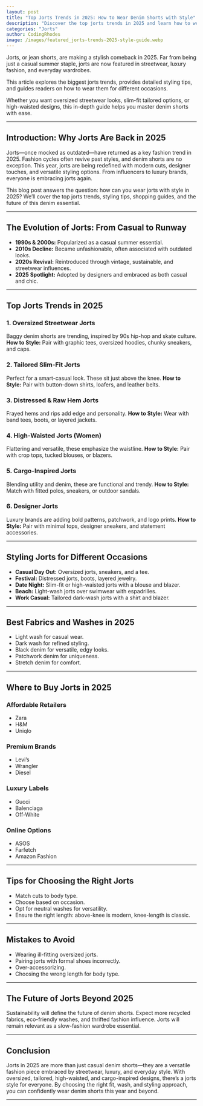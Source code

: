 ```yaml
---
layout: post
title: "Top Jorts Trends in 2025: How to Wear Denim Shorts with Style"
description: "Discover the top jorts trends in 2025 and learn how to wear denim shorts with style. From streetwear to chic looks, explore outfit ideas, styling tips, and buying guides for jorts this year."
categories: "Jorts"
author: CodingRhodes
image: /images/featured_jorts-trends-2025-style-guide.webp
---
```


Jorts, or jean shorts, are making a stylish comeback in 2025. Far from being just a casual summer staple, jorts are now featured in streetwear, luxury fashion, and everyday wardrobes. 

This article explores the biggest jorts trends, provides detailed styling tips, and guides readers on how to wear them for different occasions. 

<ins class="adsbygoogle"
     style="display:block"
     data-ad-client="ca-pub-2784742237479601"
     data-ad-slot="3760872290"
     data-ad-format="auto"
     data-full-width-responsive="true"></ins>
<script>
     (adsbygoogle = window.adsbygoogle || []).push({});
</script>

Whether you want oversized streetwear looks, slim-fit tailored options, or high-waisted designs, this in-depth guide helps you master denim shorts with ease.

---

## Introduction: Why Jorts Are Back in 2025

Jorts—once mocked as outdated—have returned as a key fashion trend in 2025. Fashion cycles often revive past styles, and denim shorts are no exception. This year, jorts are being redefined with modern cuts, designer touches, and versatile styling options. From influencers to luxury brands, everyone is embracing jorts again.

This blog post answers the question: how can you wear jorts with style in 2025? We’ll cover the top jorts trends, styling tips, shopping guides, and the future of this denim essential.

---

## The Evolution of Jorts: From Casual to Runway

* **1990s & 2000s:** Popularized as a casual summer essential.
* **2010s Decline:** Became unfashionable, often associated with outdated looks.
* **2020s Revival:** Reintroduced through vintage, sustainable, and streetwear influences.
* **2025 Spotlight:** Adopted by designers and embraced as both casual and chic.

---

## Top Jorts Trends in 2025

<ins class="adsbygoogle"
     style="display:block"
     data-ad-client="ca-pub-2784742237479601"
     data-ad-slot="3760872290"
     data-ad-format="auto"
     data-full-width-responsive="true"></ins>
<script>
     (adsbygoogle = window.adsbygoogle || []).push({});
</script>

### 1. Oversized Streetwear Jorts

Baggy denim shorts are trending, inspired by 90s hip-hop and skate culture.
**How to Style:** Pair with graphic tees, oversized hoodies, chunky sneakers, and caps.

### 2. Tailored Slim-Fit Jorts

Perfect for a smart-casual look. These sit just above the knee.
**How to Style:** Pair with button-down shirts, loafers, and leather belts.

### 3. Distressed & Raw Hem Jorts

Frayed hems and rips add edge and personality.
**How to Style:** Wear with band tees, boots, or layered jackets.

### 4. High-Waisted Jorts (Women)

Flattering and versatile, these emphasize the waistline.
**How to Style:** Pair with crop tops, tucked blouses, or blazers.

### 5. Cargo-Inspired Jorts

Blending utility and denim, these are functional and trendy.
**How to Style:** Match with fitted polos, sneakers, or outdoor sandals.

### 6. Designer Jorts

Luxury brands are adding bold patterns, patchwork, and logo prints.
**How to Style:** Pair with minimal tops, designer sneakers, and statement accessories.

<ins class="adsbygoogle"
     style="display:block"
     data-ad-client="ca-pub-2784742237479601"
     data-ad-slot="3760872290"
     data-ad-format="auto"
     data-full-width-responsive="true"></ins>
<script>
     (adsbygoogle = window.adsbygoogle || []).push({});
</script>

---

## Styling Jorts for Different Occasions

* **Casual Day Out:** Oversized jorts, sneakers, and a tee.
* **Festival:** Distressed jorts, boots, layered jewelry.
* **Date Night:** Slim-fit or high-waisted jorts with a blouse and blazer.
* **Beach:** Light-wash jorts over swimwear with espadrilles.
* **Work Casual:** Tailored dark-wash jorts with a shirt and blazer.

---

## Best Fabrics and Washes in 2025

* Light wash for casual wear.
* Dark wash for refined styling.
* Black denim for versatile, edgy looks.
* Patchwork denim for uniqueness.
* Stretch denim for comfort.

---

## Where to Buy Jorts in 2025

<ins class="adsbygoogle"
     style="display:block"
     data-ad-client="ca-pub-2784742237479601"
     data-ad-slot="3760872290"
     data-ad-format="auto"
     data-full-width-responsive="true"></ins>
<script>
     (adsbygoogle = window.adsbygoogle || []).push({});
</script>

### Affordable Retailers

* Zara
* H&M
* Uniqlo

### Premium Brands

* Levi’s
* Wrangler
* Diesel

### Luxury Labels

* Gucci
* Balenciaga
* Off-White

### Online Options

* ASOS
* Farfetch
* Amazon Fashion

---

## Tips for Choosing the Right Jorts

* Match cuts to body type.
* Choose based on occasion.
* Opt for neutral washes for versatility.
* Ensure the right length: above-knee is modern, knee-length is classic.

---

## Mistakes to Avoid

* Wearing ill-fitting oversized jorts.
* Pairing jorts with formal shoes incorrectly.
* Over-accessorizing.
* Choosing the wrong length for body type.

---

## The Future of Jorts Beyond 2025

<ins class="adsbygoogle"
     style="display:block"
     data-ad-client="ca-pub-2784742237479601"
     data-ad-slot="3760872290"
     data-ad-format="auto"
     data-full-width-responsive="true"></ins>
<script>
     (adsbygoogle = window.adsbygoogle || []).push({});
</script>

Sustainability will define the future of denim shorts. Expect more recycled fabrics, eco-friendly washes, and thrifted fashion influence. Jorts will remain relevant as a slow-fashion wardrobe essential.

---

## Conclusion

Jorts in 2025 are more than just casual denim shorts—they are a versatile fashion piece embraced by streetwear, luxury, and everyday style. With oversized, tailored, high-waisted, and cargo-inspired designs, there’s a jorts style for everyone. By choosing the right fit, wash, and styling approach, you can confidently wear denim shorts this year and beyond.

---
